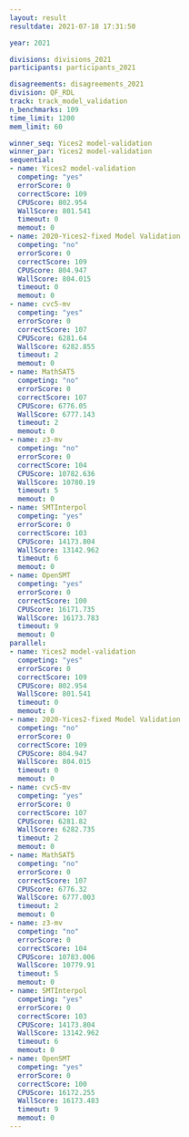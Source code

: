 ```yaml
---
layout: result
resultdate: 2021-07-18 17:31:50

year: 2021

divisions: divisions_2021
participants: participants_2021

disagreements: disagreements_2021
division: QF_RDL
track: track_model_validation
n_benchmarks: 109
time_limit: 1200
mem_limit: 60

winner_seq: Yices2 model-validation
winner_par: Yices2 model-validation
sequential:
- name: Yices2 model-validation
  competing: "yes"
  errorScore: 0
  correctScore: 109
  CPUScore: 802.954
  WallScore: 801.541
  timeout: 0
  memout: 0
- name: 2020-Yices2-fixed Model Validation
  competing: "no"
  errorScore: 0
  correctScore: 109
  CPUScore: 804.947
  WallScore: 804.015
  timeout: 0
  memout: 0
- name: cvc5-mv
  competing: "yes"
  errorScore: 0
  correctScore: 107
  CPUScore: 6281.64
  WallScore: 6282.855
  timeout: 2
  memout: 0
- name: MathSAT5
  competing: "no"
  errorScore: 0
  correctScore: 107
  CPUScore: 6776.05
  WallScore: 6777.143
  timeout: 2
  memout: 0
- name: z3-mv
  competing: "no"
  errorScore: 0
  correctScore: 104
  CPUScore: 10782.636
  WallScore: 10780.19
  timeout: 5
  memout: 0
- name: SMTInterpol
  competing: "yes"
  errorScore: 0
  correctScore: 103
  CPUScore: 14173.804
  WallScore: 13142.962
  timeout: 6
  memout: 0
- name: OpenSMT
  competing: "yes"
  errorScore: 0
  correctScore: 100
  CPUScore: 16171.735
  WallScore: 16173.783
  timeout: 9
  memout: 0
parallel:
- name: Yices2 model-validation
  competing: "yes"
  errorScore: 0
  correctScore: 109
  CPUScore: 802.954
  WallScore: 801.541
  timeout: 0
  memout: 0
- name: 2020-Yices2-fixed Model Validation
  competing: "no"
  errorScore: 0
  correctScore: 109
  CPUScore: 804.947
  WallScore: 804.015
  timeout: 0
  memout: 0
- name: cvc5-mv
  competing: "yes"
  errorScore: 0
  correctScore: 107
  CPUScore: 6281.82
  WallScore: 6282.735
  timeout: 2
  memout: 0
- name: MathSAT5
  competing: "no"
  errorScore: 0
  correctScore: 107
  CPUScore: 6776.32
  WallScore: 6777.003
  timeout: 2
  memout: 0
- name: z3-mv
  competing: "no"
  errorScore: 0
  correctScore: 104
  CPUScore: 10783.006
  WallScore: 10779.91
  timeout: 5
  memout: 0
- name: SMTInterpol
  competing: "yes"
  errorScore: 0
  correctScore: 103
  CPUScore: 14173.804
  WallScore: 13142.962
  timeout: 6
  memout: 0
- name: OpenSMT
  competing: "yes"
  errorScore: 0
  correctScore: 100
  CPUScore: 16172.255
  WallScore: 16173.483
  timeout: 9
  memout: 0
---
```

